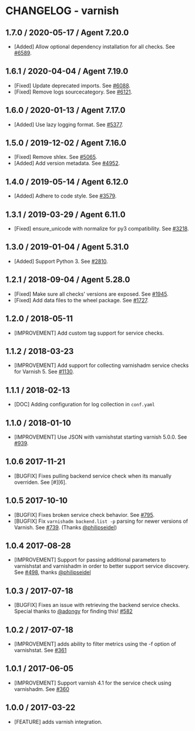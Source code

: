 # CHANGELOG - varnish

## 1.7.0 / 2020-05-17 / Agent 7.20.0

* [Added] Allow optional dependency installation for all checks. See [#6589](https://github.com/DataDog/integrations-core/pull/6589).

## 1.6.1 / 2020-04-04 / Agent 7.19.0

* [Fixed] Update deprecated imports. See [#6088](https://github.com/DataDog/integrations-core/pull/6088).
* [Fixed] Remove logs sourcecategory. See [#6121](https://github.com/DataDog/integrations-core/pull/6121).

## 1.6.0 / 2020-01-13 / Agent 7.17.0

* [Added] Use lazy logging format. See [#5377](https://github.com/DataDog/integrations-core/pull/5377).

## 1.5.0 / 2019-12-02 / Agent 7.16.0

* [Fixed] Remove shlex. See [#5065](https://github.com/DataDog/integrations-core/pull/5065).
* [Added] Add version metadata. See [#4952](https://github.com/DataDog/integrations-core/pull/4952).

## 1.4.0 / 2019-05-14 / Agent 6.12.0

* [Added] Adhere to code style. See [#3579](https://github.com/DataDog/integrations-core/pull/3579).

## 1.3.1 / 2019-03-29 / Agent 6.11.0

* [Fixed] ensure_unicode with normalize for py3 compatibility. See [#3218](https://github.com/DataDog/integrations-core/pull/3218).

## 1.3.0 / 2019-01-04 / Agent 5.31.0

* [Added] Support Python 3. See [#2810][1].

## 1.2.1 / 2018-09-04 / Agent 5.28.0

* [Fixed] Make sure all checks' versions are exposed. See [#1945][2].
* [Fixed] Add data files to the wheel package. See [#1727][3].

## 1.2.0 / 2018-05-11

* [IMPROVEMENT] Add custom tag support for service checks.

## 1.1.2 / 2018-03-23

* [IMPROVEMENT] Add support for collecting varnishadm service checks for Varnish 5. See [#1130][4].

## 1.1.1 / 2018-02-13

* [DOC] Adding configuration for log collection in `conf.yaml`

## 1.1.0 / 2018-01-10

* [IMPROVEMENT] Use JSON with varnishstat starting varnish 5.0.0. See [#939][5].

## 1.0.6 2017-11-21

* [BUGFIX] Fixes pulling backend service check when its manually overriden. See [#][6].

## 1.0.5 2017-10-10

* [BUGFIX] Fixes broken service check behavior. See [#795][7].
* [BUGFIX] Fix `varnishadm backend.list -p` parsing for newer versions of Varnish. See [#739][8]. (Thanks [@philipseidel][9])

## 1.0.4 2017-08-28

* [IMPROVEMENT] Support for passing additional parameters to varnishstat and varnishadm in order to better support service discovery. See [#498][10], thanks [@philipseidel][9]

## 1.0.3 / 2017-07-18

* [BUGFIX] Fixes an issue with retrieving the backend service checks. Special thanks to [@adongy][11] for finding this! [#582][12]

## 1.0.2 / 2017-07-18

* [IMPROVEMENT] adds ability to filter metrics using the -f option of varnishstat. See [#361][13]

## 1.0.1 / 2017-06-05

* [IMPROVEMENT] Support varnish 4.1 for the service check using varnishadm. See [#360][14]

## 1.0.0 / 2017-03-22

* [FEATURE] adds varnish integration.

<!--- The following link definition list is generated by PimpMyChangelog --->
[1]: https://github.com/DataDog/integrations-core/pull/2810
[2]: https://github.com/DataDog/integrations-core/pull/1945
[3]: https://github.com/DataDog/integrations-core/pull/1727
[4]: https://github.com/DataDog/integrations-core/issues/1130
[5]: 
[6]: 
[7]: https://github.com/DataDog/integrations-core/issues/795
[8]: https://github.com/DataDog/integrations-core/issues/739
[9]: https://github.com/philipseidel
[10]: https://github.com/DataDog/integrations-core/issues/498
[11]: https://github.com/adongy
[12]: https://github.com/DataDog/integrations-core/issues/582
[13]: https://github.com/DataDog/integrations-core/issues/361
[14]: https://github.com/DataDog/integrations-core/issues/360
